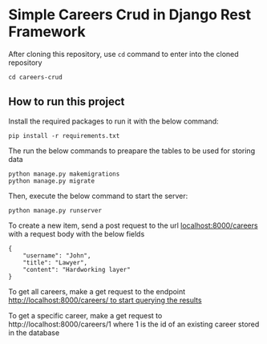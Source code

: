 # Simple Careers Crud in Django Rest Framework

After cloning this repository, use `cd` command to enter into the cloned repository  
```
cd careers-crud
```

## How to run this project
Install the required packages to run it with the below command:
```
pip install -r requirements.txt
```
The run the below commands to preapare the tables to be used for storing data
```
python manage.py makemigrations
python manage.py migrate
```

Then, execute the below command to start the server:
```
python manage.py runserver
```
To create a new item, send a post request to the url [localhost:8000/careers](http://localhost:8000/careers/) with a request body with the below fields  
```
{
    "username": "John",
    "title": "Lawyer",
    "content": "Hardworking layer"
}

```
To get all careers, make a get request to the endpoint [http://localhost:8000/careers/ to start querying the results](http://localhost:8000/careers/)


To get a specific career, make a get request to http://localhost:8000/careers/1 where 1 is the id of an existing career stored in the database
